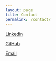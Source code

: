 ```yaml
---
layout: page
title: Contact
permalink: /contact/
---
```


[Linkedin](https://www.linkedin.com/in/ethan-ansel-kelly/)

[GitHub](https://github.com/ethananselkelly)

[Email](mailto:eanselke@gmail.com)